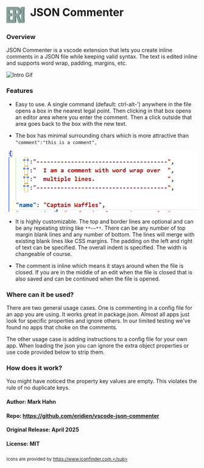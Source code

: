 <h1><img src="./images/eridien.png" alt="eridien" style="vertical-align:top; width:48px; margin-right:8px;"> JSON Commenter</h1>

### Overview

JSON Commenter is a vscode extension that lets you create inline comments in a JSON file while keeping valid syntax. The text is edited inline and supports word wrap, padding, margins, etc. 

![Intro Gif](./images/introx.gif)

### Features

- Easy to use. A single command (default: ctrl-alt-') anywhere in the file opens a box in the nearest legal point.  Then clicking in that box opens an editor area where you enter the comment.  Then a click outside that area goes back to the box with the new text.

- The box has minimal surrounding chars which is more attractive than `"comment":"this is a comment",`

![Intro Gif](./images/capture2.png)

- It is highly customizable. The top and border lines are optional and can be any repeating string like `**~~**`. There can be any number of top margin blank lines and any number of bottom.  The lines will merge with existing blank lines like CSS margins. The padding on the left and right of text can be specified.  The overall indent is specified.  The width is changeable of course.

- The comment is inline which means it stays around when the file is closed. If you are in the middle of an edit when the file is closed that is also saved and can be continued when the file is opened.

### Where can it be used?

There are two general usage cases.  One is commenting in a config file for an app you are using.  It works great in package.json.  Almost all apps just look for specific properties and ignore others. In our limited testing we've found no apps that choke on the comments.

The other usage case is adding instructions to a config file for your own app.  When loading the json you can ignore the extra object properties or use code provided below to strip them.

### How does it work?

You might have noticed the property key values are empty.  This violates the rule of no duplicate keys.  









#### Author: Mark Hahn

#### Repo: https://github.com/eridien/vscode-json-commenter

#### Original Release: April 2025

#### License: MIT

<sub>Icons are provided by https://www.iconfinder.com.</sub>